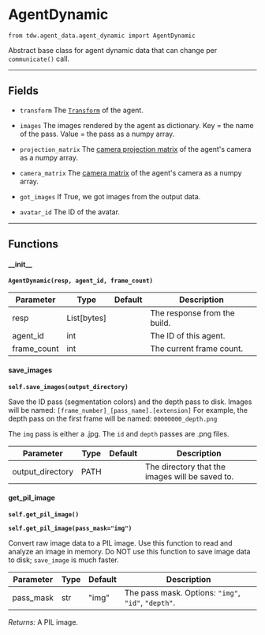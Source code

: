 # AgentDynamic

`from tdw.agent_data.agent_dynamic import AgentDynamic`

Abstract base class for agent dynamic data that can change per `communicate()` call.

***

## Fields

- `transform` The [`Transform`](../object_data/transform.md) of the agent.

- `images` The images rendered by the agent as dictionary. Key = the name of the pass. Value = the pass as a numpy array.

- `projection_matrix` The [camera projection matrix](../../api/output_data.md#cameramatrices) of the agent's camera as a numpy array.

- `camera_matrix` The [camera matrix](../../api/output_data.md#cameramatrices) of the agent's camera as a numpy array.

- `got_images` If True, we got images from the output data.

- `avatar_id` The ID of the avatar.

***

## Functions

#### \_\_init\_\_

**`AgentDynamic(resp, agent_id, frame_count)`**

| Parameter | Type | Default | Description |
| --- | --- | --- | --- |
| resp |  List[bytes] |  | The response from the build. |
| agent_id |  int |  | The ID of this agent. |
| frame_count |  int |  | The current frame count. |

#### save_images

**`self.save_images(output_directory)`**

Save the ID pass (segmentation colors) and the depth pass to disk.
Images will be named: `[frame_number]_[pass_name].[extension]`
For example, the depth pass on the first frame will be named: `00000000_depth.png`

The `img` pass is either a .jpg. The `id` and `depth` passes are .png files.

| Parameter | Type | Default | Description |
| --- | --- | --- | --- |
| output_directory |  PATH |  | The directory that the images will be saved to. |

#### get_pil_image

**`self.get_pil_image()`**

**`self.get_pil_image(pass_mask="img")`**

Convert raw image data to a PIL image.
Use this function to read and analyze an image in memory.
Do NOT use this function to save image data to disk; `save_image` is much faster.


| Parameter | Type | Default | Description |
| --- | --- | --- | --- |
| pass_mask |  str  | "img" | The pass mask. Options: `"img"`, `"id"`, `"depth"`. |

_Returns:_  A PIL image.

